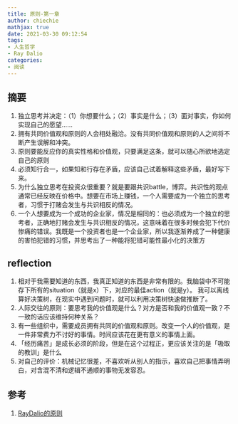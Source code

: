 ```yaml
---
title: 原则-第一章
author: chiechie
mathjax: true
date: 2021-03-30 09:12:54
tags:
- 人生哲学
- Ray Dalio
categories:
- 阅读
---
```


## 摘要

1. 独立思考并决定：（1）你想要什么；（2）事实是什么；（3）面对事实，你如何实现自己的愿望……
2. 拥有共同价值观和原则的人会相处融洽。没有共同价值观和原则的人之间将不断产生误解和冲突。
3. 原则要能反应你的真实性格和价值观，只要满足这条，就可以随心所欲地选定自己的原则
4. 必须知行合一，如果知和行存在矛盾，应该自己试着解释这些矛盾，最好写下来。
5. 为什么独立思考在投资众很重要？就是要跟共识battle，博弈。共识性的观点通常已经反映在价格中。想要在市场上赚钱，一个人需要成为一个独立的思考者，习惯于打赌会发生与共识相反的情况。
6. 一个人想要成为一个成功的企业家，情况是相同的：也必须成为一个独立的思考者，正确地打赌会发生与共识相反的情况，这意味着在很多时候会犯下代价惨痛的错误。我既是一个投资者也是一个企业家，所以我逐渐养成了一种健康的害怕犯错的习惯，并思考出了一种能将犯错可能性最小化的决策方

## reflection

1. 相对于我需要知道的东西，我真正知道的东西是非常有限的。我脑袋中不可能存下所有的situation（就是x）下，对应的最佳action（就是y）。
我可以离线算好决策树，在现实中遇到问题时，就可以利用决策树快速做推断了。
2. 人际交往的原则：要思考我的价值观是什么？对方是否和我的价值观一致？不一致的话应该维持何种关系？
3. 有一些组织中，需要成员拥有共同的价值观和原则。改变一个人的价值观，是一件非常费力不讨好的事情。时间应该花在更有意义的事情上面。
4. 「经历痛苦」是成长必须的阶段，但是在这个过程正，更应该关注的是「吸取的教训」是什么
5. 对自己的评价：机械记忆很差，不喜欢听从别人的指示，喜欢自己把事情弄明白，对含混不清和逻辑不通顺的事物无发容忍。


## 参考
1. [RayDalio的原则](https://weread.qq.com/web/reader/848324405e0fe08483ab6a4kc7432af0210c74d97b01b1c)